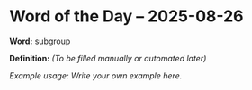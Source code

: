 # Word of the Day – 2025-08-26

**Word:** subgroup

**Definition:** _(To be filled manually or automated later)_

*Example usage:* _Write your own example here._
